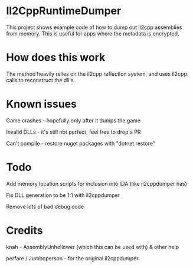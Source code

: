 # Il2CppRuntimeDumper
 This project shows example code of how to dump out il2cpp assemblies from memory. This is useful for apps where the metadata is encrypted.
 
# How does this work
 The method heavily relies on the il2cpp reflection system, and uses il2cpp calls to reconstruct the dll's
 
# Known issues
 Game crashes - hopefully only after it dumps the game
 
 Invalid DLLs - it's still not perfect, feel free to drop a PR
 
 Can't compile - restore nuget packages with "dotnet restore"

# Todo
 Add memory location scripts for inclusion into IDA (like il2cppdumper has)
 
 Fix DLL generation to be 1:1 with il2cppdumper
 
 Remove lots of bad debug code

# Credits
 knah - AssemblyUnhollower (which this can be used with) & other help
 
 perfare / Jumboperson - for the original il2cppdumper
 